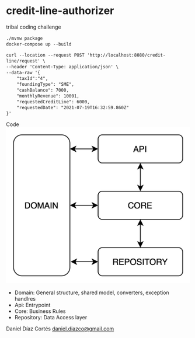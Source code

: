 # credit-line-authorizer
tribal coding challenge

```shell
./mvnw package
docker-compose up --build
```

```
curl --location --request POST 'http://localhost:8080/credit-line/request' \
--header 'Content-Type: application/json' \
--data-raw '{
    "taxId":"4",
    "foundingType": "SME",
    "cashBalance": 7000,
    "monthlyRevenue": 10001,
    "requestedCreditLine": 6000,
    "requestedDate": "2021-07-19T16:32:59.860Z"
}'
```

Code
![](img.png)
* Domain: General structure, shared model, converters, exception handlres 
* Api: Entrypoint  
* Core: Business Rules
* Repository: Data Access layer

Daniel Díaz Cortés
daniel.diazco@gmail.com